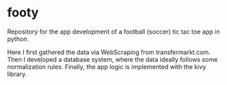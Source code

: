 # footy

Repository for the app development of a football (soccer) tic tac toe app in python.

Here I first gathered the data via WebScraping from transfermarkt.com.
Then I developed a database system, where the data ideally follows some normalization rules.
Finally, the app logic is implemented with the kivy library.
